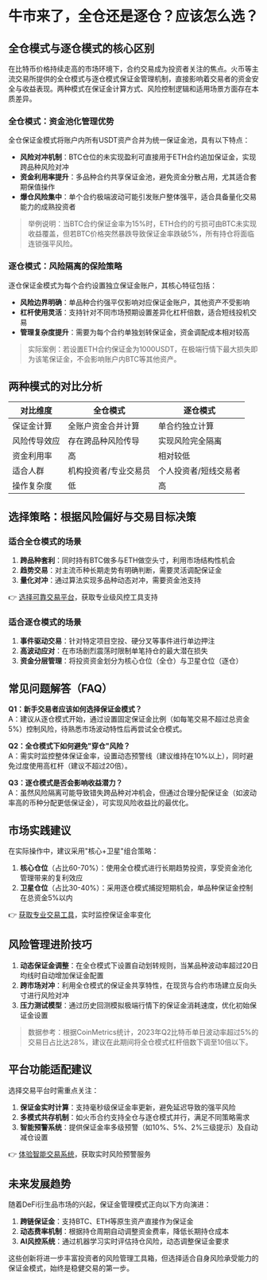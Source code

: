 # 牛市来了，全仓还是逐仓？应该怎么选？

## 全仓模式与逐仓模式的核心区别

在比特币价格持续走高的市场环境下，合约交易成为投资者关注的焦点。火币等主流交易所提供的全仓模式与逐仓模式保证金管理机制，直接影响着交易者的资金安全与收益表现。两种模式在保证金计算方式、风险控制逻辑和适用场景方面存在本质差异。

### 全仓模式：资金池化管理优势

全仓保证金模式将账户内所有USDT资产合并为统一保证金池，具有以下特点：

- **风险对冲机制**：BTC仓位的未实现盈利可直接用于ETH合约追加保证金，实现跨品种风险对冲
- **资金利用率提升**：多品种合约共享保证金池，避免资金分散占用，尤其适合套期保值操作
- **爆仓风险集中**：单个合约极端波动可能引发账户整体强平，适合具备量化交易能力的成熟投资者

> 举例说明：当BTC合约保证金率为15%时，ETH合约的亏损可由BTC未实现收益覆盖，但若BTC价格突然暴跌导致保证金率跌破5%，所有持仓将面临连锁强平风险。

### 逐仓模式：风险隔离的保险策略

逐仓保证金模式为每个合约设置独立保证金账户，其核心特征包括：

- **风险边界明确**：单品种合约强平仅影响对应保证金账户，其他资产不受影响
- **杠杆使用灵活**：支持针对不同市场预期设置差异化杠杆倍数，适合短线投机交易
- **管理复杂度提升**：需要为每个合约单独划转保证金，资金调配成本相对较高

> 实际案例：若设置ETH合约保证金为1000USDT，在极端行情下最大损失即为该笔保证金，不会影响账户内BTC等其他资产。

## 两种模式的对比分析

| 对比维度        | 全仓模式                  | 逐仓模式                  |
|-----------------|-------------------------|-------------------------|
| 保证金计算      | 全账户资金合并计算        | 单合约独立计算            |
| 风险传导效应    | 存在跨品种风险传导        | 实现风险完全隔离          |
| 资金利用率      | 高                      | 相对较低                  |
| 适合人群        | 机构投资者/专业交易员     | 个人投资者/短线交易者     |
| 操作复杂度      | 低                      | 高                      |

## 选择策略：根据风险偏好与交易目标决策

### 适合全仓模式的场景
1. **跨品种套利**：同时持有BTC做多与ETH做空头寸，利用市场结构性机会
2. **趋势交易**：对主流币种长期走势有明确判断，需要灵活调配保证金
3. **量化对冲**：通过算法实现多品种动态对冲，需要资金池支持

👉 [选择可靠交易平台](https://bit.ly/okx_welcome)，获取专业级风控工具支持

### 适合逐仓模式的场景
1. **事件驱动交易**：针对特定项目空投、硬分叉等事件进行单边押注
2. **高波动应对**：在市场剧烈震荡时限制单笔持仓的最大潜在损失
3. **资金分层管理**：将投资资金划分为核心仓位（全仓）与卫星仓位（逐仓）

## 常见问题解答（FAQ）

**Q1：新手交易者应该如何选择保证金模式？**  
A：建议从逐仓模式开始，通过设置固定保证金比例（如每笔交易不超过总资金5%）控制风险，待熟悉市场波动特性后再尝试全仓模式。

**Q2：全仓模式下如何避免"穿仓"风险？**  
A：需实时监控整体保证金率，设置动态预警线（建议维持在10%以上），同时避免过度使用高杠杆（建议不超过20倍）。

**Q3：逐仓模式是否会影响收益潜力？**  
A：虽然风险隔离可能导致错失跨品种对冲机会，但通过合理分配保证金（如波动率高的币种分配更低保证金），可实现风险收益比的最优化。

## 市场实践建议

在实际操作中，建议采用"核心+卫星"组合策略：
1. **核心仓位**（占比60-70%）：使用全仓模式进行长期趋势投资，享受资金池化管理带来的复利效应
2. **卫星仓位**（占比30-40%）：采用逐仓模式捕捉短期机会，单品种保证金控制在总资金5%以内

👉 [获取专业交易工具](https://bit.ly/okx_welcome)，实时监控保证金率变化

## 风险管理进阶技巧

1. **动态保证金调整**：在全仓模式下设置自动划转规则，当某品种波动率超过20日均线时自动增加保证金配置
2. **跨市场对冲**：利用全仓模式的保证金共享特性，在现货与合约市场建立反向头寸进行风险对冲
3. **压力测试模型**：通过历史回测模拟极端行情下的保证金消耗速度，优化初始保证金设置

> 数据参考：根据CoinMetrics统计，2023年Q2比特币单日波动率超过5%的交易日占比达28%，建议在此期间将全仓模式杠杆倍数下调至10倍以下。

## 平台功能适配建议

选择交易平台时需重点关注：
1. **保证金实时计算**：支持毫秒级保证金率更新，避免延迟导致的强平风险
2. **多模式共存机制**：如火币合约支持全仓与逐仓模式并行，满足不同策略需求
3. **智能预警系统**：提供保证金率多级预警（如10%、5%、2%三级提示）及自动减仓设置

👉 [体验智能交易系统](https://bit.ly/okx_welcome)，获取实时风险预警服务

## 未来发展趋势

随着DeFi衍生品市场的兴起，保证金管理模式正向以下方向演进：
1. **跨链保证金**：支持BTC、ETH等原生资产直接作为保证金
2. **动态费率机制**：根据持仓周期自动调整资金费率，降低长期持仓成本
3. **AI风控系统**：通过机器学习实时评估持仓风险，动态调整保证金要求

这些创新将进一步丰富投资者的风险管理工具箱，但选择适合自身风险承受能力的保证金模式，始终是稳健交易的第一步。